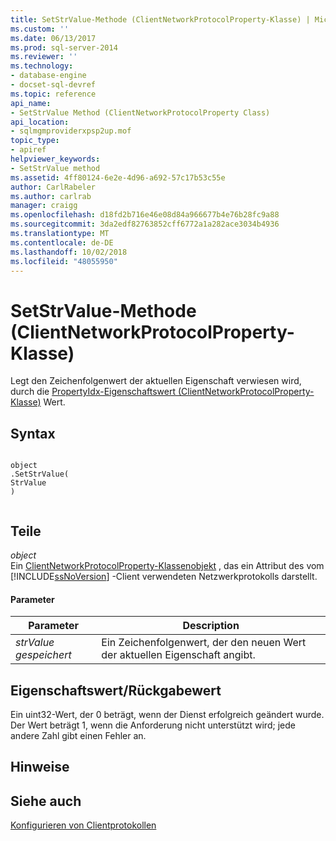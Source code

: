 ```yaml
---
title: SetStrValue-Methode (ClientNetworkProtocolProperty-Klasse) | Microsoft-Dokumentation
ms.custom: ''
ms.date: 06/13/2017
ms.prod: sql-server-2014
ms.reviewer: ''
ms.technology:
- database-engine
- docset-sql-devref
ms.topic: reference
api_name:
- SetStrValue Method (ClientNetworkProtocolProperty Class)
api_location:
- sqlmgmproviderxpsp2up.mof
topic_type:
- apiref
helpviewer_keywords:
- SetStrValue method
ms.assetid: 4ff80124-6e2e-4d96-a692-57c17b53c55e
author: CarlRabeler
ms.author: carlrab
manager: craigg
ms.openlocfilehash: d18fd2b716e46e08d84a966677b4e76b28fc9a88
ms.sourcegitcommit: 3da2edf82763852cff6772a1a282ace3034b4936
ms.translationtype: MT
ms.contentlocale: de-DE
ms.lasthandoff: 10/02/2018
ms.locfileid: "48055950"
---
```

# <a name="setstrvalue-method-clientnetworkprotocolproperty-class"></a>SetStrValue-Methode (ClientNetworkProtocolProperty-Klasse)
  Legt den Zeichenfolgenwert der aktuellen Eigenschaft verwiesen wird, durch die [PropertyIdx-Eigenschaftswert (ClientNetworkProtocolProperty-Klasse)](clientnetworkprotocolproperty-class.md) Wert.  
  
## <a name="syntax"></a>Syntax  
  
```  
  
object  
.SetStrValue(  
StrValue  
)  
  
```  
  
## <a name="parts"></a>Teile  
 *object*  
 Ein [ClientNetworkProtocolProperty-Klassenobjekt](clientnetworkprotocolproperty-class.md) , das ein Attribut des vom [!INCLUDE[ssNoVersion](../../../includes/ssnoversion-md.md)] -Client verwendeten Netzwerkprotokolls darstellt.  
  
#### <a name="parameters"></a>Parameter  
  
|Parameter|Description|  
|---------------|-----------------|  
|*strValue gespeichert*|Ein Zeichenfolgenwert, der den neuen Wert der aktuellen Eigenschaft angibt.|  
  
## <a name="property-valuereturn-value"></a>Eigenschaftswert/Rückgabewert  
 Ein uint32-Wert, der 0 beträgt, wenn der Dienst erfolgreich geändert wurde. Der Wert beträgt 1, wenn die Anforderung nicht unterstützt wird; jede andere Zahl gibt einen Fehler an.  
  
## <a name="remarks"></a>Hinweise  
  
## <a name="see-also"></a>Siehe auch  
 [Konfigurieren von Clientprotokollen](../../../database-engine/configure-windows/configure-client-protocols.md)  
  
  
